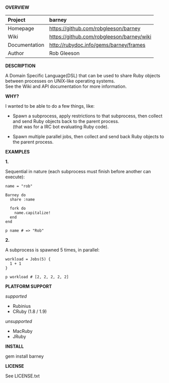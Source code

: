 __OVERVIEW__


| Project         | barney    
|:----------------|:--------------------------------------------------
| Homepage        | https://github.com/robgleeson/barney
| Wiki            | https://github.com/robgleeson/barney/wiki
| Documentation   | http://rubydoc.info/gems/barney/frames 
| Author          | Rob Gleeson             


__DESCRIPTION__

  A Domain Specific Language(DSL) that can be used to share Ruby objects 
  between processes on UNIX-like operating systems.  
  See the Wiki and API documentation for more information.


__WHY?__

I wanted to be able to do a few things, like: 

* Spawn a subprocess, apply restrictions to that subprocess, then collect 
  and send Ruby objects back  to the parent process.  
  (that was for a IRC bot evaluating Ruby code).

* Spawn multiple parallel jobs, then collect and send back Ruby objects to the
  parent process.


__EXAMPLES__

__1.__

Sequential in nature (each subprocess must finish before another can execute):

    name = "rob"

    Barney do
      share :name
      
      fork do 
        name.capitalize!
      end
    end

    p name # => "Rob"
    
__2.__

A subprocess is spawned 5 times, in parallel:

    workload = Jobs(5) {
      1 + 1
    }

    p workload # [2, 2, 2, 2, 2]

__PLATFORM SUPPORT__

_supported_

  * Rubinius
  * CRuby (1.8 / 1.9)

_unsupported_
  
  * MacRuby
  * JRuby

__INSTALL__

  gem install barney

__LICENSE__

  
  See LICENSE.txt


 
